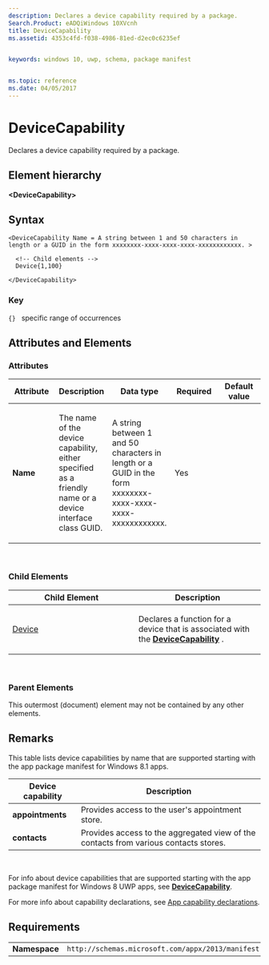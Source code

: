 ```yaml
---
description: Declares a device capability required by a package.
Search.Product: eADQiWindows 10XVcnh
title: DeviceCapability
ms.assetid: 4353c4fd-f038-4986-81ed-d2ec0c6235ef


keywords: windows 10, uwp, schema, package manifest


ms.topic: reference
ms.date: 04/05/2017
---
```


# DeviceCapability




Declares a device capability required by a package.

## Element hierarchy

**&lt;DeviceCapability&gt;**

## Syntax

``` syntax
<DeviceCapability Name = A string between 1 and 50 characters in length or a GUID in the form xxxxxxxx-xxxx-xxxx-xxxx-xxxxxxxxxxxx. >

  <!-- Child elements -->
  Device{1,100}

</DeviceCapability>
```

### Key

`{}`   specific range of occurrences
## Attributes and Elements


### Attributes

<table>
<colgroup>
<col width="20%" />
<col width="20%" />
<col width="20%" />
<col width="20%" />
<col width="20%" />
</colgroup>
<thead>
<tr class="header">
<th>Attribute</th>
<th>Description</th>
<th>Data type</th>
<th>Required</th>
<th>Default value</th>
</tr>
</thead>
<tbody>
<tr class="odd">
<td><strong>Name</strong></td>
<td><p>The name of the device capability, either specified as a friendly name or a device interface class GUID.</p></td>
<td>A string between 1 and 50 characters in length or a GUID in the form xxxxxxxx-xxxx-xxxx-xxxx-xxxxxxxxxxxx.</td>
<td>Yes</td>
<td></td>
</tr>
</tbody>
</table>

 

### Child Elements

<table>
<colgroup>
<col width="50%" />
<col width="50%" />
</colgroup>
<thead>
<tr class="header">
<th>Child Element</th>
<th>Description</th>
</tr>
</thead>
<tbody>
<tr class="odd">
<td><a href="element-device.md">Device</a> </td>
<td><p>Declares a function for a device that is associated with the <a href="element-devicecapability.md"><strong>DeviceCapability</strong></a> .</p></td>
</tr>
</tbody>
</table>

 

### Parent Elements

This outermost (document) element may not be contained by any other elements.

## Remarks

This table lists device capabilities by name that are supported starting with the app package manifest for Windows 8.1 apps.

| Device capability | Description                                                                          |
|-------------------|--------------------------------------------------------------------------------------|
| **appointments**  | Provides access to the user's appointment store.                                     |
| **contacts**      | Provides access to the aggregated view of the contacts from various contacts stores. |

 

For info about device capabilities that are supported starting with the app package manifest for Windows 8 UWP apps, see [**DeviceCapability**](../appxmanifestschema2010-v2/element-devicecapability.md).

For more info about capability declarations, see [App capability declarations](/previous-versions/windows/apps/hh464936(v=win.10)).

## Requirements

|               |                                                             |
|---------------|-------------------------------------------------------------|
| **Namespace** | `http://schemas.microsoft.com/appx/2013/manifest` |

 

 
